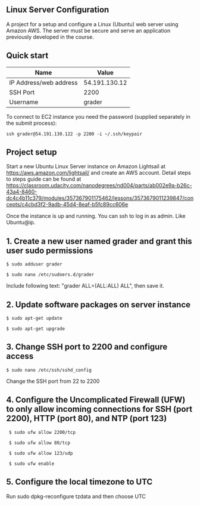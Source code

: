 ## Linux Server Configuration
A project for a setup and configure a Linux (Ubuntu) web server using Amazon AWS. The server must be secure and serve an application previously developed in the course.

## Quick start
| Name | Value|
| --- | --- |
| IP Address/web address | 54.191.130.12 |
| SSH Port | 2200 |
| Username | grader|

To connect to EC2 instance you need the password (supplied separately in the submit process):

    ssh grader@54.191.130.122 -p 2200 -i ~/.ssh/keypair 


## Project setup
Start a new Ubuntu Linux Server instance on Amazon Lightsail at https://aws.amazon.com/lightsail/ and create an AWS account.
Detail steps to steps guide can be found at 
https://classroom.udacity.com/nanodegrees/nd004/parts/ab002e9a-b26c-43a4-8460-dc4c4b11c379/modules/357367901175462/lessons/3573679011239847/concepts/c4cbd3f2-9adb-45d4-8eaf-b5fc89cc606e

Once the instance is up and running. You can ssh to log in as admin. Like Ubuntu@ip.

## 1. Create a new user named grader and grant this user sudo permissions

	$ sudo adduser grader

	$ sudo nano /etc/sudoers.d/grader
		
Include following text: "grader ALL=(ALL:ALL) ALL", then save it.

## 2. Update software packages on server instance
	$ sudo apt-get update

	$ sudo apt-get upgrade

## 3. Change SSH port to 2200 and configure access
	$ sudo nano /etc/ssh/sshd_config
Change the SSH port from 22 to 2200


## 4. Configure the Uncomplicated Firewall (UFW) to only allow incoming connections for SSH (port 2200), HTTP (port 80), and NTP (port 123)
	 $ sudo ufw allow 2200/tcp
	
 	 $ sudo ufw allow 80/tcp
 	
	 $ sudo ufw allow 123/udp
 	
	 $ sudo ufw enable
	
## 5. Configure the local timezone to UTC
Run sudo dpkg-reconfigure tzdata and then choose UTC



